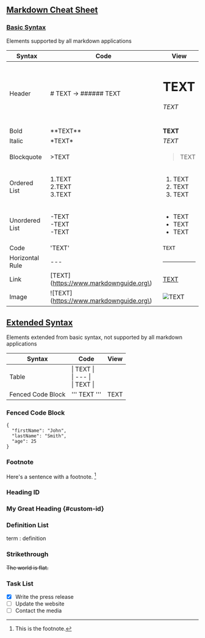 ## [Markdown Cheat Sheet](https://www.markdownguide.org/cheat-sheet/)

### [Basic Syntax](https://www.markdownguide.org/basic-syntax/)
Elements supported by all markdown applications

| Syntax | Code | View |
| --- | --- | --- |
| Header | # TEXT -> ###### TEXT | <h1>TEXT</h1> <h6>TEXT</h6> |
| Bold | \*\*TEXT\*\* | <b>TEXT</b> |
| Italic | \*TEXT\* | <i>TEXT</i> |
| Blockquote | \>TEXT | <blockquote>TEXT</blockquote> |
| Ordered List | 1\.TEXT<br>2\.TEXT<br>3\.TEXT | <ol><li>TEXT</li><li>TEXT</li><li>TEXT</li></ol> |
| Unordered List | \-TEXT<br>\-TEXT<br>\-TEXT | <ul><li>TEXT</li><li>TEXT</li><li>TEXT</li></ul> |
| Code | \'TEXT\' | <code>TEXT</code> |
| Horizontal Rule | \--- | <hr> |
| Link | \[TEXT\]\(https://www.markdownguide.org\) | [TEXT](https://www.markdownguide.org) |
| Image | !\[TEXT\]\(https://www.markdownguide.org\) | ![TEXT](https://www.markdownguide.org/assets/images/tux.png) |


## [Extended Syntax](https://www.markdownguide.org/extended-syntax/)
Elements extended from basic syntax, not supported by all markdown applications

| Syntax | Code | View |
| --- | --- | --- |
| Table | \| TEXT \|<br>\| --- \|<br>\| TEXT \| | |
| Fenced Code Block | \''' TEXT \''' | <codeblock>TEXT</codeblock> |


### Fenced Code Block

```
{
  "firstName": "John",
  "lastName": "Smith",
  "age": 25
}
```

### Footnote

Here's a sentence with a footnote. [^1]

[^1]: This is the footnote.

### Heading ID

### My Great Heading {#custom-id}

### Definition List

term
: definition

### Strikethrough

~~The world is flat.~~

### Task List

- [x] Write the press release
- [ ] Update the website
- [ ] Contact the media
